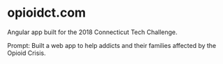 # opioidct.com

Angular app built for the 2018 Connecticut Tech Challenge.

Prompt: Built a web app to help addicts and their families affected by the Opioid Crisis.
